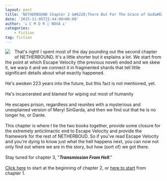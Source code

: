 ```yaml
---
layout: post
title: 'NETHERBOUND Chapter 2 &#8220;There But For The Grace of God&#8221; Completed'
date: '2015-11-05T21:44:00+00:00'
author: '𐕣 C M D R ░ NOVA 𐕣'
categories:
    - Fiction
tag: fiction
---
```


<div style="clear: both; text-align: center;">
<a href="http://cmdr-nova.online/wp-content/uploads/2015/11/EV-2BCover-2B-2528smaller-2529.png" style="clear: left; float: left; margin-bottom: 1em; margin-right: 1em;"><img border="0" src="http://cmdr-nova.online/wp-content/uploads/2015/11/EV-2BCover-2B-2528smaller-2529.png" /></a></div>
That's right! I spent most of the day pounding out the second chapter of NETHERBOUND. It's a little shorter but it explains a lot. We start from the point at which Escape Velocity (the previous novel) ended and we skew it, we warp it and we connect it in fragmented shards that tell little significant details about what exactly happened.<br />
<br />
He's awoken 223 years into the future, but this fact is not mentioned, yet.<br />
<br />
He's incarcerated and blamed for wiping out most of humanity<br />
<br />
He escapes prison, regardless and reunites with a mysterious and unexplained version of Meryl SinGarda, and then we find out that he is no longer he, or Dante.<br />
<br />
This chapter is where I tie the two books together, provide some closure for the extremely anticlimactic end to Escape Velocity and provide the framework for the rest of NETHERBOUD. So if you've read Escape Velocity and you're dying to know just what the hell happens next, you can now not only find out where we are in the story, but how (sort of) we got there.<br />
<br />
Stay tuned for chapter 3, "<i><b>Transmission From Hell</b></i>."<br />
<br />
<a href="http://nbserial.tumblr.com/post/132619569506/netherbound-chapter-2" target="_blank" rel="noopener">Click here</a> to start at the beginning of chapter 2, or <a href="http://nbserial.tumblr.com/post/132420877801/netherbound-chapter-1" target="_blank" rel="noopener">here to start</a> from chapter 1.